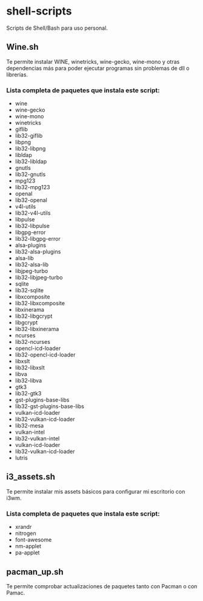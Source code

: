 # shell-scripts
Scripts de Shell/Bash para uso personal.

## Wine.sh
Te permite instalar WINE, winetricks, wine-gecko, wine-mono y otras dependencias más para poder
ejecutar programas sin problemas de dll o librerías.

### Lista completa de paquetes que instala este script:

- wine
- wine-gecko
- wine-mono 
- winetricks
- giflib
- lib32-giflib 
- libpng
- lib32-libpng
- libldap
- lib32-libldap
- gnutls
- lib32-gnutls
- mpg123
- lib32-mpg123
- openal
- lib32-openal
- v4l-utils
- lib32-v4l-utils
- libpulse
- lib32-libpulse
- libgpg-error
- lib32-libgpg-error
- alsa-plugins
- lib32-alsa-plugins
- alsa-lib
- lib32-alsa-lib
- libjpeg-turbo
- lib32-libjpeg-turbo
- sqlite
- lib32-sqlite
- libxcomposite
- lib32-libxcomposite
- libxinerama
- lib32-libgcrypt
- libgcrypt
- lib32-libxinerama
- ncurses
- lib32-ncurses
- opencl-icd-loader
- lib32-opencl-icd-loader
- libxslt
- lib32-libxslt
- libva
- lib32-libva
- gtk3
- lib32-gtk3
- gst-plugins-base-libs
- lib32-gst-plugins-base-libs
- vulkan-icd-loader
- lib32-vulkan-icd-loader
- lib32-mesa
- vulkan-intel
- lib32-vulkan-intel
- vulkan-icd-loader
- lib32-vulkan-icd-loader
- lutris


## i3_assets.sh
Te permite instalar mis assets básicos para configurar mi escritorio con i3wm.

### Lista completa de paquetes que instala este script:

- xrandr
- nitrogen
- font-awesome
- nm-applet
- pa-applet


## pacman_up.sh
Te permite comprobar actualizaciones de paquetes tanto con Pacman o con Pamac.
